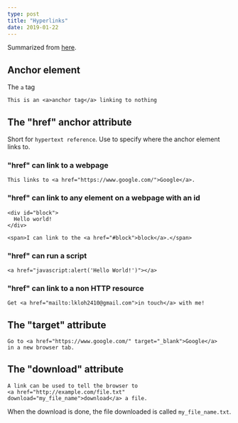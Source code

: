 ```yaml
---
type: post
title: "Hyperlinks"
date: 2019-01-22
---
```


Summarized from [here](https://html.com/anchors-links/#Specify_a_Hyperlink_Target_href).

## Anchor element

The `a` tag
```
This is an <a>anchor tag</a> linking to nothing
```

## The "href" anchor attribute

Short for `hypertext reference`.
Use to specify where the anchor element links to.

### "href" can link to a webpage

```
This links to <a href="https://www.google.com/">Google</a>.
```

### "href" can link to any element on a webpage with an id
```
<div id="block">
  Hello world!
</div>

<span>I can link to the <a href="#block">block</a>.</span>
```

### "href" can run a script
```
<a href="javascript:alert('Hello World!')"></a>
```

### "href" can link to a non HTTP resource
```
Get <a href="mailto:lkloh2410@gmail.com">in touch</a> with me!
```

## The "target" attribute

```
Go to <a href="https://www.google.com/" target="_blank">Google</a>
in a new browser tab.
```

## The "download" attribute

```
A link can be used to tell the browser to 
<a href="http://example.com/file.txt" download="my_file_name">download</a> a file.
```

When the download is done, the file downloaded is called `my_file_name.txt`.







